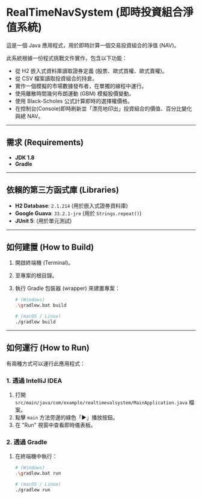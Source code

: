 # RealTimeNavSystem (即時投資組合淨值系統)

這是一個 Java 應用程式，用於即時計算一個交易投資組合的淨值 (NAV)。

此系統根據一份程式挑戰文件實作，包含以下功能：
* 從 H2 嵌入式資料庫讀取證券定義 (股票、歐式買權、歐式賣權)。
* 從 CSV 檔案讀取投資組合的持倉。
* 實作一個模擬的市場數據發布者，在單獨的線程中運行。
* 使用離散時間幾何布朗運動 (GBM) 模擬股價變動。
* 使用 Black-Scholes 公式計算即時的選擇權價格。
* 在控制台(Console)即時刷新並「漂亮地印出」投資組合的價值、百分比變化與總 NAV。

---

## 需求 (Requirements)

* **JDK 1.8**
* **Gradle**

---

## 依賴的第三方函式庫 (Libraries)

* **H2 Database**: `2.1.214` (用於嵌入式證券資料庫)
* **Google Guava**: `33.2.1-jre` (用於 `Strings.repeat()`)
* **JUnit 5**: (用於單元測試)

---

## 如何建置 (How to Build)

1.  開啟終端機 (Terminal)。
2.  至專案的根目錄。
3.  執行 Gradle 包裝器 (wrapper) 來建置專案：

    ```bash
    # (Windows)
    .\gradlew.bat build

    # (macOS / Linux)
    ./gradlew build
    ```

---

## 如何運行 (How to Run)

有兩種方式可以運行此應用程式：

### 1. 透過 IntelliJ IDEA

1.  打開 `src/main/java/com/example/realtimevalsystem/MainApplication.java` 檔案。
2.  點擊 `main` 方法旁邊的綠色「▶」播放按鈕。
3.  在 "Run" 視窗中查看即時儀表板。

### 2. 透過 Gradle

1.  在終端機中執行：

    ```bash
    # (Windows)
    .\gradlew.bat run

    # (macOS / Linux)
    ./gradlew run
    ```